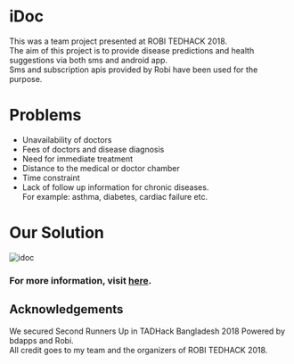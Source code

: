 # iDoc
This was a team project presented at ROBI TEDHACK 2018. \
The aim of this project is to provide disease predictions and health suggestions via both sms and android app. \
Sms and subscription apis provided by Robi have been used for the purpose.

# Problems
- Unavailability of doctors
- Fees of doctors and disease diagnosis
- Need for immediate treatment
- Distance to the medical or doctor chamber
- Time constraint
- Lack of follow up information for chronic diseases. \
  For example: asthma, diabetes, cardiac failure etc.
  
# Our Solution
![idoc](https://user-images.githubusercontent.com/47979006/233126731-3ac0757c-98c8-4fc6-b933-5502a68973a7.PNG)

### For more information, visit [here](https://github.com/mdyasin044/iDoc/blob/master/iDoc.pptx).
  
## Acknowledgements
  
We secured Second Runners Up in TADHack Bangladesh 2018 Powered by bdapps and Robi. \
All credit goes to my team and the organizers of ROBI TEDHACK 2018. 
 


